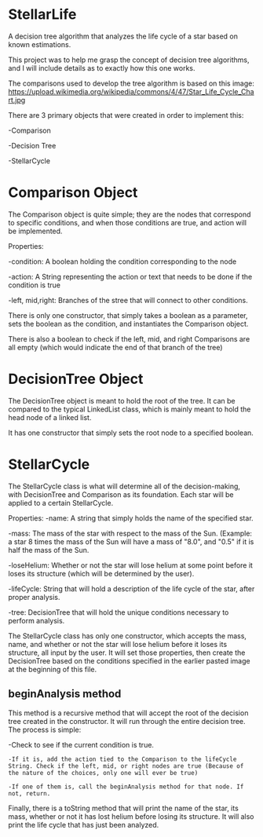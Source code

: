 # StellarLife
A decision tree algorithm that analyzes the life cycle of a star based on known estimations.

This project was to help me grasp the concept of decision tree algorithms, and I will include details as to exactly how this one works.

The comparisons used to develop the tree algorithm is based on this image: https://upload.wikimedia.org/wikipedia/commons/4/47/Star_Life_Cycle_Chart.jpg

There are 3 primary objects that were created in order to implement this:

  -Comparison
  
  -Decision Tree
  
  -StellarCycle
  
# Comparison Object
The Comparison object is quite simple; they are the nodes that correspond to specific conditions, and when those conditions are true, and action will be implemented.

Properties:

  -condition: A boolean holding the condition corresponding to the node
  
  -action: A String representing the action or text that needs to be done if the condition is true
  
  -left, mid,right: Branches of the stree that will connect to other conditions.

There is only one constructor, that simply takes a boolean as a parameter, sets the boolean as the condition, and instantiates the Comparison object.

There is also a boolean to check if the left, mid, and right Comparisons are all empty (which would indicate the end of that branch of the tree)

# DecisionTree Object
The DecisionTree object is meant to hold the root of the tree. It can be compared to the typical LinkedList class, which is mainly meant to hold the head node of a linked list.

It has one constructor that simply sets the root node to a specified boolean.

# StellarCycle
The StellarCycle class is what will determine all of the decision-making, with DecisionTree and Comparison as its foundation. Each star will be applied to a certain StellarCycle.

Properties:
  -name: A string that simply holds the name of the specified star.
  
  -mass: The mass of the star with respect to the mass of the Sun. (Example: a star 8 times the mass of the Sun will have a mass of "8.0", and "0.5" if it is half the mass of the Sun.
  
  -loseHelium: Whether or not the star will lose helium at some point before it loses its structure (which will be determined by the user).
  
  -lifeCycle: String that will hold a description of the life cycle of the star, after proper analysis.
  
  -tree: DecisionTree that will hold the unique conditions necessary to perform analysis.
  
 The StellarCycle class has only one constructor, which accepts the mass, name, and whether or not the star will lose helium before it loses its structure, all input by the user. It will set those properties, then create the DecisionTree based on the conditions specified in the earlier pasted image at the beginning of this file.
 
 ## beginAnalysis method
 This method is a recursive method that will accept the root of the decision tree created in the constructor. It will run through the entire decision tree. The process is simple:
 
  -Check to see if the current condition is true.
  
    -If it is, add the action tied to the Comparison to the lifeCycle String. Check if the left, mid, or right nodes are true (Because of the nature of the choices, only one will ever be true)
    
    -If one of them is, call the beginAnalysis method for that node. If not, return.

Finally, there is a toString method that will print the name of the star, its mass, whether or not it has lost helium before losing its structure. It will also print the life cycle that has just been analyzed.
